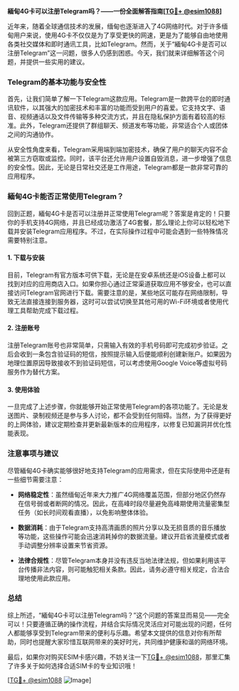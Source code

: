 **緬甸4G卡可以注册Telegram吗？——一份全面解答指南[[TG💪+ @esim1088](https://t.me/s/esim1088)]**

近年来，随着全球通信技术的发展，缅甸也逐渐进入了4G网络时代。对于许多缅甸用户来说，使用4G卡不仅仅是为了享受更快的网速，更是为了能够自由地使用各类社交媒体和即时通讯工具，比如Telegram。然而，关于“緬甸4G卡是否可以注册Telegram”这一问题，很多人仍感到困惑。今天，我们就来详细解答这个问题，并提供一些实用的建议。

### Telegram的基本功能与安全性

首先，让我们简单了解一下Telegram这款应用。Telegram是一款跨平台的即时通讯软件，以其强大的加密技术和丰富的功能而受到用户的喜爱。它支持文字、语音、视频通话以及文件传输等多种交流方式，并且在隐私保护方面有着较高的标准。此外，Telegram还提供了群组聊天、频道发布等功能，非常适合个人或团体之间的沟通协作。

从安全性角度来看，Telegram采用端到端加密技术，确保了用户的聊天内容不会被第三方窃取或监控。同时，该平台还允许用户设置自毁消息，进一步增强了信息的安全性。因此，无论是日常社交还是工作用途，Telegram都是一款非常可靠的应用程序。

### 緬甸4G卡能否正常使用Telegram？

回到正题，緬甸4G卡是否可以注册并正常使用Telegram呢？答案是肯定的！只要你的手机支持4G网络，并且已经成功激活了4G套餐，那么理论上你可以轻松地下载并安装Telegram应用程序。不过，在实际操作过程中可能会遇到一些特殊情况需要特别注意。

#### 1. 下载与安装
目前，Telegram有官方版本可供下载，无论是在安卓系统还是iOS设备上都可以找到对应的应用商店入口。如果你担心通过正常渠道获取应用不够安全，也可以直接访问Telegram官网进行下载。需要注意的是，某些地区可能存在网络限制，导致无法直接连接到服务器，这时可以尝试切换至其他可用的Wi-Fi环境或者使用代理工具帮助完成下载过程。

#### 2. 注册账号
注册Telegram账号也非常简单，只需输入有效的手机号码即可完成初步验证。之后会收到一条包含验证码的短信，按照提示输入后便能顺利创建新账户。如果因为地理位置原因导致接收不到验证码短信，可以考虑使用Google Voice等虚拟号码服务作为替代方案。

#### 3. 使用体验
一旦完成了上述步骤，你就能够开始正常使用Telegram的各项功能了。无论是发送图片、录制视频还是参与多人讨论，都不会受到任何阻碍。当然，为了获得更好的上网体验，建议定期检查并更新最新版本的应用程序，以修复已知漏洞并优化性能表现。

### 注意事项与建议

尽管緬甸4G卡确实能够很好地支持Telegram的应用需求，但在实际使用中还是有一些细节需要注意：

- **网络稳定性**：虽然缅甸近年来大力推广4G网络覆盖范围，但部分地区仍然存在信号弱或者断网的情况。因此，在高峰时段尽量避免高峰期使用流量密集型任务（如长时间观看直播），以免影响整体体验。
  
- **数据消耗**：由于Telegram支持高清画质的照片分享以及无损音质的音乐播放等功能，这些操作可能会迅速消耗掉你的数据流量。建议开启省流量模式或者手动调整分辨率设置来节省资源。
  
- **法律合规性**：尽管Telegram本身并没有违反当地法律法规，但如果利用该平台传播非法内容，则可能触犯相关条款。因此，请务必遵守相关规定，合法合理地使用此款应用。

### 总结

综上所述，“緬甸4G卡可以注册Telegram吗？”这个问题的答案显而易见——完全可以！只要遵循正确的操作流程，并结合实际情况灵活应对可能出现的问题，任何人都能够享受到Telegram带来的便利与乐趣。希望本文提供的信息对你有所帮助，同时也提醒大家珍惜互联网带来的美好时光，共同维护健康和谐的网络环境。

最后，如果你对购买ESIM卡感兴趣，不妨关注一下[TG💪+ @esim1088](https://t.me/s/esim1088)，那里汇集了许多关于如何选择合适SIM卡的专业知识哦！

[[TG💪+ @esim1088](https://t.me/s/esim1088) ![Image](https://i.postimg.cc/4NQfJmqS/Snipaste-2025-05-13-00-14-12.png)]